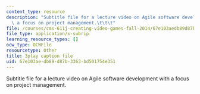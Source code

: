 ```yaml
---
content_type: resource
description: "Subtitle file for a lecture video on Agile software development with\
  \ a focus on project management.\t\t\t"
file: /courses/cms-611j-creating-video-games-fall-2014/67e103aedb89d87b3363bd501754e351_nrfl6GAQy2s.srt
file_type: application/x-subrip
learning_resource_types: []
ocw_type: OCWFile
resourcetype: Other
title: 3play caption file
uid: 67e103ae-db89-d87b-3363-bd501754e351
---
```

Subtitle file for a lecture video on Agile software development with a focus on project management.			